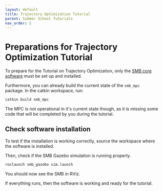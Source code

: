 ```yaml
---
layout: default
title: Trajectory Optimization Tutorial
parent: Summer School Tutorials
nav_order: 2
---
```


# Preparations for Trajectory Optimization Tutorial
To prepare for the Tutorial on Trajectory Optimization, only the [SMB core software](../core-software/installation_core.md) must be set up and installed. 

Furthermore, you can already build the current state of the `smb_mpc` package. In the catkin workspace, run:
```bash
catkin build smb_mpc
```

The MPC is not operational in it's current state though, as it is missing some code that will be completed by you during the tutorial.

## Check software installation
To test if the installation is working correctly, source the workspace where the software is installed.

Then, check if the SMB Gazebo simulation is running properly.
```bash
roslaunch smb_gazebo sim.launch
```
You should now see the SMB in RViz.


If everything runs, then the software is working and ready for the tutorial.


